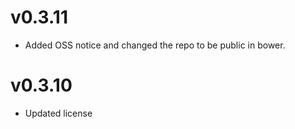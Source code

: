 v0.3.11
==============================
* Added OSS notice and changed the repo to be public in bower.

v0.3.10
==============================
* Updated license
